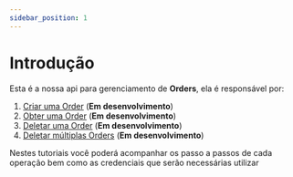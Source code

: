 ```yaml
---
sidebar_position: 1
---
```


# Introdução

Esta é a nossa api para gerenciamento de **Orders**, ela é responsável por:

1. [Criar uma Order](/docs/tutorials/order/create_order.md)   (**Em desenvolvimento**)
1. [Obter uma Order](/docs/tutorials/order/get_order.md)   (**Em desenvolvimento**)
1. [Deletar uma Order](/docs/tutorials/order/delete_order.md)   (**Em desenvolvimento**)
1. [Deletar múltiplas Orders](/docs/tutorials/order/delete_multiple_order.md)   (**Em desenvolvimento**)

Nestes tutoriais você poderá acompanhar os passo a passos de cada operação bem como as credenciais que serão necessárias utilizar